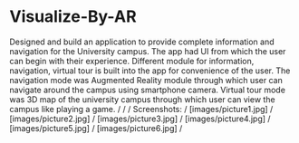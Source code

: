 # Visualize-By-AR
Designed and build an application to provide complete information and navigation for the University campus. The app had UI from which the user can begin with their experience. Different module for information, navigation, virtual tour is built into the app for convenience of the user. The navigation mode was Augmented Reality module through which user can navigate around the campus using smartphone camera. Virtual tour mode was 3D map of the university campus through which user can view the campus like playing a game.
/
/
/
Screenshots:
/
[images/picture1.jpg]
/
[images/picture2.jpg]
/
[images/picture3.jpg]
/
[images/picture4.jpg]
/
[images/picture5.jpg]
/
[images/picture6.jpg]
/

